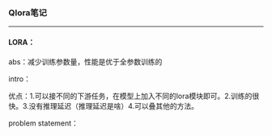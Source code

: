 ### Qlora笔记

------

#### LORA：

abs：减少训练参数量，性能是优于全参数训练的

intro：

​	优点：1.可以接不同的下游任务，在模型上加入不同的lora模块即可。2.训练的很快。3.没有推理延迟（推理延迟是啥）4.可以叠其他的方法。

problem statement：

​	
